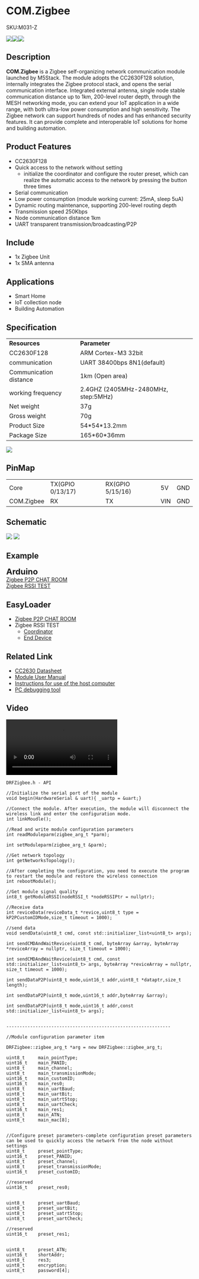 # COM.Zigbee

<el-tag effect="plain">SKU:M031-Z</el-tag>

<div class="product_pic"><img src="assets/img/product_pics/module/com_zigbee/com.zigbee_01.webp"><img src="assets/img/product_pics/module/com_zigbee/com.zigbee_02.webp"><img src="assets/img/product_pics/module/com_zigbee/com.zigbee_03.webp"></div>

## Description

**COM.Zigbee** is a Zigbee self-organizing network communication module launched by M5Stack. The module adopts the CC2630F128 solution, internally integrates the Zigbee protocol stack, and opens the serial communication interface. Integrated external antenna, single node stable communication distance up to 1km, 200-level router depth, through the MESH networking mode, you can extend your IoT application in a wide range, with both ultra-low power consumption and high sensitivity. The Zigbee network can support hundreds of nodes and has enhanced security features. It can provide complete and interoperable IoT solutions for home and building automation.

## Product Features

- CC2630F128
- Quick access to the network without setting
   * initialize the coordinator and configure the router preset, which can realize the automatic access to the network by pressing the button three times
- Serial communication
- Low power consumption (module working current: 25mA, sleep 5uA)
- Dynamic routing maintenance, supporting 200-level routing depth
- Transmission speed 250Kbps
- Node communication distance 1km
- UART transparent transmission/broadcasting/P2P

## Include

- 1x Zigbee Unit
- 1x SMA antenna

## Applications

- Smart Home
- IoT collection node
- Building Automation

## Specification

<table>
   <tr style="font-weight:bold">
      <td>Resources</td>
      <td>Parameter</td>
   </tr>
   <tr>
      <td>CC2630F128</td>
      <td>ARM Cortex-M3 32bit</td>
   </tr>
   <tr>
      <td>communication</td>
      <td>UART 38400bps 8N1(default)</td>
   </tr>
   <tr>
      <td>Communication distance</td>
      <td>1km (Open area)</td>
   </tr>
   <tr>
      <td>working frequency</td>
      <td>2.4GHZ (2405MHz-2480MHz, step:5MHz)</td>
   </tr>
   <tr>
      <td>Net weight</td>
      <td>37g</td>
   </tr>
   <tr>
      <td>Gross weight</td>
      <td>70g</td>
   </tr>
   <tr>
      <td>Product Size</td> 
      <td>54*54*13.2mm</td>
   </tr>
   <tr>
      <td>Package Size</td>
      <td>165*60*36mm</td>
   </tr>
 </table>


<img src="assets/img/product_pics/module/com_zigbee/com_zigbee_04.webp">

## PinMap

<table>
 <tr><td>Core</td><td>TX(GPIO 0/13/17)</td><td>RX(GPIO 5/15/16)</td><td>5V</td><td>GND</td></tr>
 <tr><td>COM.Zigbee</td><td>RX</td><td>TX</td><td>VIN</td><td>GND</td></tr>
</table>

## Schematic

<img src="assets/img/product_pics/module/com_zigbee/com_zigbee_sch_01.webp">
<img src="assets/img/product_pics/module/com_zigbee/com_zigbee_sch_02.webp">

## Example

<el-card class="box-card" style="margin-bottom:20px">
   <div slot="header" class="clearfix">
   <span style="font-size: 22px; font-weight: bold;">Arduino</span>
   <i class="el-icon-s-management" style="float: right;"></i>
   </div>
   <div class="box-card-item">
   <a href='https://github.com/m5stack/M5Stack/tree/master/examples/Modules/COM_Zigbee_CC2630/P2P_TEST'><el-tag>Zigbee P2P CHAT ROOM</el-tag></a>
   </div>
   <div class="box-card-item">
   <a href='https://github.com/m5stack/M5Stack/tree/master/examples/Modules/COM_Zigbee_CC2630/RSSI_TEST'><el-tag>Zigbee RSSI TEST</el-tag></a>
   </div>
</el-card>

## EasyLoader

- [Zigbee P2P CHAT ROOM](https://m5stack.oss-cn-shenzhen.aliyuncs.com/EasyLoader/Windows/MODULE/EasyLoader_Zigbee_P2P_CHATROOM.exe)
- Zigbee RSSI TEST
   * [Coordinator](https://m5stack.oss-cn-shenzhen.aliyuncs.com/EasyLoader/Windows/MODULE/EasyLoader_Zigbee_RSSI_Coordinator.exe)
   * [End Device](https://m5stack.oss-cn-shenzhen.aliyuncs.com/EasyLoader/Windows/MODULE/EasyLoader_Zigbee_RSSI_EndDevice.exe)

## Related Link

- [CC2630 Datasheet](https://m5stack.oss-cn-shenzhen.aliyuncs.com/resource/docs/datasheet/module/Zigbee_CC2630/cc2630_datasheet.pdf)
- [Module User Manual](https://m5stack.oss-cn-shenzhen.aliyuncs.com/resource/docs/datasheet/module/Zigbee_CC2630/Zigbee_Module_Guide.pdf)
- [Instructions for use of the host computer](https://m5stack.oss-cn-shenzhen.aliyuncs.com/resource/docs/datasheet/module/Zigbee_CC2630/Zigbee_PCTool_Guide.pdf)
- [PC debugging tool](https://m5stack.oss-cn-shenzhen.aliyuncs.com/resource/docs/datasheet/module/Zigbee_CC2630/Zigbee%20PCTool.msi)


## Video

<video class="video_size" controls>
    <source src="https://m5stack.oss-cn-shenzhen.aliyuncs.com/video/Product_example_video/Module/Zigbee_CC2630.mp4" type="video/mp4">
</video>

```clike
DRFZigbee.h - API

//Initialize the serial port of the module
void begin(HardwareSerial & uart){ _uartp = &uart;}

//Connect the module. After execution, the module will disconnect the wireless link and enter the configuration mode.
int linkMoudle();

//Read and write module configuration parameters
int readModuleparm(zigbee_arg_t *parm);

int setModuleparm(zigbee_arg_t &parm);

//Get network topology
int getNetworksTopology();

//After completing the configuration, you need to execute the program to restart the module and restore the wireless connection
int rebootModule();

//Get module signal quality
int8_t getModuleRSSI(nodeRSSI_t *nodeRSSIPtr = nullptr);

//Receive data
int reviceData(reviceData_t *revice,uint8_t type = kP2PCustomIDMode,size_t timeout = 1000);

//send data
void sendData(uint8_t cmd, const std::initializer_list<uint8_t> args);

int sendCMDAndWaitRevice(uint8_t cmd, byteArray &array, byteArray *reviceArray = nullptr, size_t timeout = 1000);

int sendCMDAndWaitRevice(uint8_t cmd, const std::initializer_list<uint8_t> args, byteArray *reviceArray = nullptr, size_t timeout = 1000);

int sendDataP2P(uint8_t mode,uint16_t addr,uint8_t *dataptr,size_t length);

int sendDataP2P(uint8_t mode,uint16_t addr,byteArray &array);

int sendDataP2P(uint8_t mode,uint16_t addr,const std::initializer_list<uint8_t> args);


--------------------------------------------------------------

//Module configuration parameter item

DRFZigbee::zigbee_arg_t *arg = new DRFZigbee::zigbee_arg_t;

uint8_t     main_pointType;
uint16_t    main_PANID;
uint8_t     main_channel;
uint8_t     main_transmissionMode;
uint16_t    main_customID;
uint16_t    main_res0;
uint8_t     main_uartBaud;
uint8_t     main_uartBit;
uint8_t     main_uatrtStop;
uint8_t     main_uartCheck;
uint16_t    main_res1;
uint8_t     main_ATN;
uint8_t     main_mac[8];


//Configure preset parameters-complete configuration preset parameters can be used to quickly access the network from the node without settings
uint8_t     preset_pointType;
uint16_t    preset_PANID;
uint8_t     preset_channel;
uint8_t     preset_transmissionMode;
uint16_t    preset_customID;

//reserved
uint16_t    preset_res0;


uint8_t     preset_uartBaud;
uint8_t     preset_uartBit;
uint8_t     preset_uatrtStop;
uint8_t     preset_uartCheck;

//reserved
uint16_t    preset_res1;


uint8_t     preset_ATN;
uint16_t    shortAddr;
uint8_t     res3;
uint8_t     encryption;
uint8_t     password[4];

```



<script>

   var purchase_link = 'https://m5stack-store.myshopify.com/products/com-zigbee-module-cc2630f128-with-antenna';
   anchor_search(purchase_link);
   scrollFunc();

</script>
